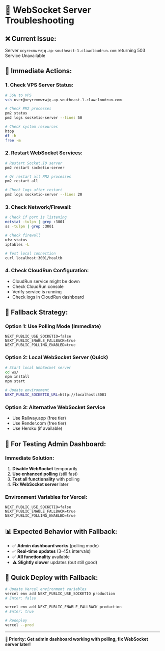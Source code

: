 # 🚨 WebSocket Server Troubleshooting

## ❌ **Current Issue:**
Server `xcyrexmwrwjq.ap-southeast-1.clawcloudrun.com` returning 503 Service Unavailable

## 🔧 **Immediate Actions:**

### **1. Check VPS Server Status:**
```bash
# SSH to VPS
ssh user@xcyrexmwrwjq.ap-southeast-1.clawcloudrun.com

# Check PM2 processes
pm2 status
pm2 logs socketio-server --lines 50

# Check system resources
htop
df -h
free -m
```

### **2. Restart WebSocket Services:**
```bash
# Restart Socket.IO server
pm2 restart socketio-server

# Or restart all PM2 processes
pm2 restart all

# Check logs after restart
pm2 logs socketio-server --lines 20
```

### **3. Check Network/Firewall:**
```bash
# Check if port is listening
netstat -tulpn | grep :3001
ss -tulpn | grep :3001

# Check firewall
ufw status
iptables -L

# Test local connection
curl localhost:3001/health
```

### **4. Check CloudRun Configuration:**
- CloudRun service might be down
- Check CloudRun console
- Verify service is running
- Check logs in CloudRun dashboard

## 🔄 **Fallback Strategy:**

### **Option 1: Use Polling Mode (Immediate)**
```env
NEXT_PUBLIC_USE_SOCKETIO=false
NEXT_PUBLIC_ENABLE_FALLBACK=true
NEXT_PUBLIC_POLLING_ENABLED=true
```

### **Option 2: Local WebSocket Server (Quick)**
```bash
# Start local WebSocket server
cd ws/
npm install
npm start

# Update environment
NEXT_PUBLIC_SOCKETIO_URL=http://localhost:3001
```

### **Option 3: Alternative WebSocket Service**
- Use Railway.app (free tier)
- Use Render.com (free tier)
- Use Heroku (if available)

## 🎯 **For Testing Admin Dashboard:**

### **Immediate Solution:**
1. **Disable WebSocket** temporarily
2. **Use enhanced polling** (still fast)
3. **Test all functionality** with polling
4. **Fix WebSocket server** later

### **Environment Variables for Vercel:**
```
NEXT_PUBLIC_USE_SOCKETIO=false
NEXT_PUBLIC_ENABLE_FALLBACK=true
NEXT_PUBLIC_POLLING_ENABLED=true
```

## 📊 **Expected Behavior with Fallback:**
- ✅ **Admin dashboard works** (polling mode)
- ✅ **Real-time updates** (3-45s intervals)
- ✅ **All functionality** available
- ⚠️ **Slightly slower** updates (but still good)

## 🚀 **Quick Deploy with Fallback:**
```bash
# Update Vercel environment variables
vercel env add NEXT_PUBLIC_USE_SOCKETIO production
# Enter: false

vercel env add NEXT_PUBLIC_ENABLE_FALLBACK production  
# Enter: true

# Redeploy
vercel --prod
```

---

**🎯 Priority: Get admin dashboard working with polling, fix WebSocket server later!**